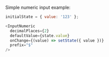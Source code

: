 Simple numeric input example:

```js
initialState = { value: '123' };

<InputNumeric
  decimalPlaces={2}
  defaultValue={state.value}
  onChange={(value) => setState({ value })}
  prefix="$"
/>

```
